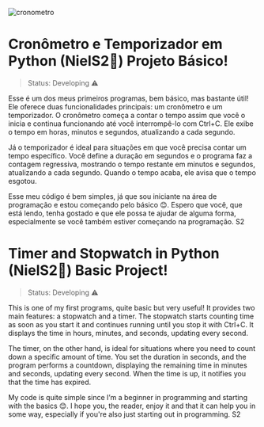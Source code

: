 ![cronometro](https://github.com/user-attachments/assets/a2d4bd3e-80a8-4023-884d-abab5cc02e2c)
# Cronômetro e Temporizador em Python (NielS2🥰) Projeto Básico!

> Status: Developing ⚠️

Esse é um dos meus primeiros programas, bem básico, mas bastante útil! Ele oferece duas funcionalidades principais: um cronômetro e um temporizador.
O cronômetro começa a contar o tempo assim que você o inicia e continua funcionando até você interrompê-lo com Ctrl+C.
Ele exibe o tempo em horas, minutos e segundos, atualizando a cada segundo.

Já o temporizador é ideal para situações em que você precisa contar um tempo específico.
Você define a duração em segundos e o programa faz a contagem regressiva, mostrando o tempo restante em minutos e segundos, atualizando a cada segundo.
Quando o tempo acaba, ele avisa que o tempo esgotou.

Esse meu código é bem simples, já que sou iniciante na área de programação e estou começando pelo básico 😊.
Espero que você, que está lendo, tenha gostado e que ele possa te ajudar de alguma forma, especialmente se você também estiver começando na programação. S2

# Timer and Stopwatch in Python (NielS2🥰) Basic Project!

> Status: Developing ⚠️

This is one of my first programs, quite basic but very useful! It provides two main features: a stopwatch and a timer.
The stopwatch starts counting time as soon as you start it and continues running until you stop it with Ctrl+C. It displays the time in hours, minutes, and seconds, updating every second.

The timer, on the other hand, is ideal for situations where you need to count down a specific amount of time. You set the duration in seconds, and the program performs a countdown, displaying the remaining time in minutes and seconds, updating every second. When the time is up, it notifies you that the time has expired.

My code is quite simple since I’m a beginner in programming and starting with the basics 😊. I hope you, the reader, enjoy it and that it can help you in some way, especially if you're also just starting out in programming. S2

